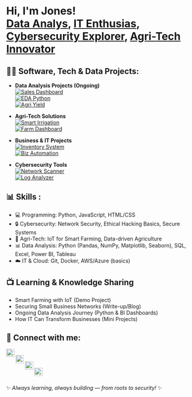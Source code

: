 <h1>Hi, I'm Jones! <br/>
<a href="https://github.com/rootsec">Data Analys</a>, 
<a href="#">IT Enthusias</a>, 
<a href="#">Cybersecurity Explorer</a>, 
<a href="#">Agri-Tech Innovator</a></h1>


<h2>👨‍💻 Software, Tech & Data Projects:</h2>

- <b>Data Analysis Projects (Ongoing)</b>  
  [![Sales Dashboard](https://img.shields.io/badge/Repo-Sales_Data_Dashboard-blueviolet?logo=github)](https://github.com/rootsec/sales-dashboard)  
  [![EDA Python](https://img.shields.io/badge/Repo-EDA_Python-red?logo=github)](https://github.com/rootsec/eda-python)  
  [![Agri Yield](https://img.shields.io/badge/Repo-Agriculture_Yield_Analysis-success?logo=github)](https://github.com/rootsec/agri-yield-analysis)  

- <b>Agri-Tech Solutions</b>  
  [![Smart Irrigation](https://img.shields.io/badge/Repo-Smart_Irrigation_System-brightgreen?logo=github)](https://github.com/rootsec/smart-irrigation)  
  [![Farm Dashboard](https://img.shields.io/badge/Repo-Farm_Data_Dashboard-orange?logo=github)](https://github.com/rootsec/farm-dashboard)  

- <b>Business & IT Projects</b>  
  [![Inventory System](https://img.shields.io/badge/Repo-Inventory_System-lightgrey?logo=github)](https://github.com/rootsec/inventory-system)  
  [![Biz Automation](https://img.shields.io/badge/Repo-Business_Automation-yellow?logo=github)](https://github.com/rootsec/biz-automation)

  
- <b>Cybersecurity Tools</b>  
  [![Network Scanner](https://img.shields.io/badge/Repo-Network_Scanner-blue?logo=github)](https://github.com/rootsec/network-scanner)  
  [![Log Analyzer](https://img.shields.io/badge/Repo-Log_Analyzer-green?logo=github)](https://jaytech9.github.io/Logalyzer/)


<h2>📊 Skills :</h2>

- 💻 Programming: Python, JavaScript, HTML/CSS  
- 🔒 Cybersecurity: Network Security, Ethical Hacking Basics, Secure Systems  
- 🌱 Agri-Tech: IoT for Smart Farming, Data-driven Agriculture  
- 📊 Data Analysis: Python (Pandas, NumPy, Matplotlib, Seaborn), SQL, Excel, Power BI, Tableau  
- ☁️ IT & Cloud: Git, Docker, AWS/Azure (basics)  


<h2>📺 Learning & Knowledge Sharing</h2>

- Smart Farming with IoT (Demo Project)  
- Securing Small Business Networks (Write-up/Blog)  
- Ongoing Data Analysis Journey (Python & BI Dashboards)  
- How IT Can Transform Businesses (Mini Projects)  



<h2> 🤳 Connect with me:</h2>

[<img align="left" alt="RootSec | YouTube" width="22px" src="https://cdn.jsdelivr.net/npm/simple-icons@v3/icons/youtube.svg" />][youtube]  
[<img align="left" alt="RootSec | Twitter" width="22px" src="https://cdn.jsdelivr.net/npm/simple-icons@v3/icons/twitter.svg" />][twitter]  
[<img align="left" alt="RootSec | LinkedIn" width="22px" src="https://cdn.jsdelivr.net/npm/simple-icons@v3/icons/linkedin.svg" />][linkedin]  
[<img align="left" alt="RootSec | Instagram" width="22px" src="https://cdn.jsdelivr.net/npm/simple-icons@v3/icons/instagram.svg" />][instagram]  

<br/>

[twitter]: https://twitter.com/  
[youtube]: https://www.youtube.com/  
[instagram]: https://www.instagram.com/  
[linkedin]: https://www.linkedin.com/in/jones-kwamehene-885a6a25a

✨ *Always learning, always building — from roots to security!* ✨

